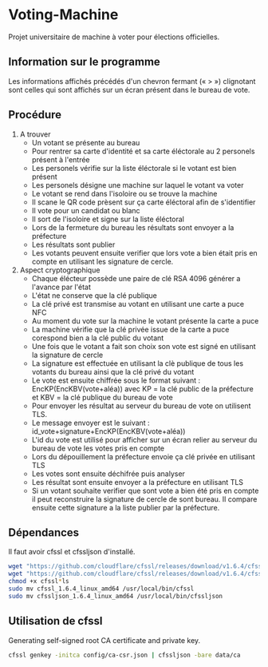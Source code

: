 # Voting-Machine

Projet universitaire de machine à voter pour élections officielles.

## Information sur le programme

Les informations affichés précédés d'un chevron fermant (« > ») clignotant sont celles qui sont affichés sur un écran présent dans le bureau de vote.

## Procédure

1. A trouver
   - Un votant se présente au bureau
   - Pour rentrer sa carte d'identité et sa carte éléctorale au 2 personels présent à l'entrée
   - Les personels vérifie sur la liste éléctorale si le votant est bien présent
   - Les personels désigne une machine sur laquel le votant va voter
   - Le votant se rend dans l'isoloire ou se trouve la machine
   - Il scane le QR code prèsent sur ça carte éléctoral afin de s'identifier
   - Il vote pour un candidat ou blanc
   - Il sort de l'isoloire et signe sur la liste éléctoral
   - Lors de la fermeture du bureau les résultats sont envoyer a la préfecture
   - Les résultats sont publier
   - Les votants peuvent ensuite verifier que lors vote a bien était pris en compte en utilisant les signature de cercle.
2. Aspect cryptographique
   - Chaque élécteur possède une paire de clé RSA 4096 générer a l'avance par l'état
   - L'état ne conserve que la clé publique
   - La clé privé est transmise au votant en utilisant une carte a puce NFC
   - Au moment du vote sur la machine le votant présente la carte a puce
   - La machine vérifie que la clé privée issue de la carte a puce corespond bien a la clé public du votant
   - Une fois que le votant a fait son choix son vote est signé en utilisant la signature de cercle
   - La signature est effectuée en utilisant la clè publique de tous les votants du bureau ainsi que la clé privé du votant
   - Le vote est ensuite chiffrée sous le format suivant : EncKP(EncKBV(vote+aléa)) avec KP = la clé public de la préfecture et KBV = la clé publique du bureau de vote
   - Pour envoyer les résultat au serveur du bureau de vote on utilisent TLS.
   - Le message envoyer est le suivant : id_vote+signature+EncKP(EncKBV(vote+aléa))
   - L'id du vote est utilisé pour afficher sur un écran relier au serveur du bureau de vote les votes pris en compte
   - Lors du dépouillement la préfecture envoie ça clé privée en utilisant TLS
   - Les votes sont ensuite déchifrée puis analyser
   - Les résultat sont ensuite envoyer a la préfecture en utilisant TLS
   - Si un votant souhaite verifier que sont vote a bien été pris en compte il peut reconstruire la signature de cercle de sont bureau. Il compare ensuite cette signature a la liste publier par la préfecture.

## Dépendances

Il faut avoir cfssl et cfssljson d'installé.

```bash
wget "https://github.com/cloudflare/cfssl/releases/download/v1.6.4/cfssl_1.6.4_linux_amd64"
wget "https://github.com/cloudflare/cfssl/releases/download/v1.6.4/cfssljson_1.6.4_linux_amd64"
chmod +x cfssl*ls
sudo mv cfssl_1.6.4_linux_amd64 /usr/local/bin/cfssl
sudo mv cfssljson_1.6.4_linux_amd64 /usr/local/bin/cfssljson
```

## Utilisation de cfssl

Generating self-signed root CA certificate and private key.
```bash
cfssl genkey -initca config/ca-csr.json | cfssljson -bare data/ca
```
